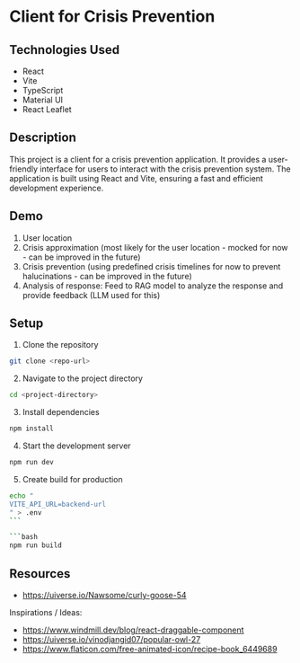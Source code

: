 # Client for Crisis Prevention

## Technologies Used

- React
- Vite
- TypeScript
- Material UI
- React Leaflet

## Description

This project is a client for a crisis prevention application. It provides a user-friendly interface for users to interact with the crisis prevention system. The application is built using React and Vite, ensuring a fast and efficient development experience.

## Demo

1. User location
2. Crisis approximation (most likely for the user location - mocked for now - can be improved in the future)
3. Crisis prevention (using predefined crisis timelines for now to prevent halucinations - can be improved in the future)
4. Analysis of response: Feed to RAG model to analyze the response and provide feedback (LLM used for this)

## Setup

1. Clone the repository

```bash
git clone <repo-url>
```

2. Navigate to the project directory

```bash
cd <project-directory>
```

3. Install dependencies

```bash
npm install
```

4. Start the development server

```bash
npm run dev
```

5. Create build for production

````bash
echo "
VITE_API_URL=backend-url
" > .env
```

```bash
npm run build
````

## Resources

- https://uiverse.io/Nawsome/curly-goose-54

Inspirations / Ideas:

- https://www.windmill.dev/blog/react-draggable-component
- https://uiverse.io/vinodjangid07/popular-owl-27
- https://www.flaticon.com/free-animated-icon/recipe-book_6449689
